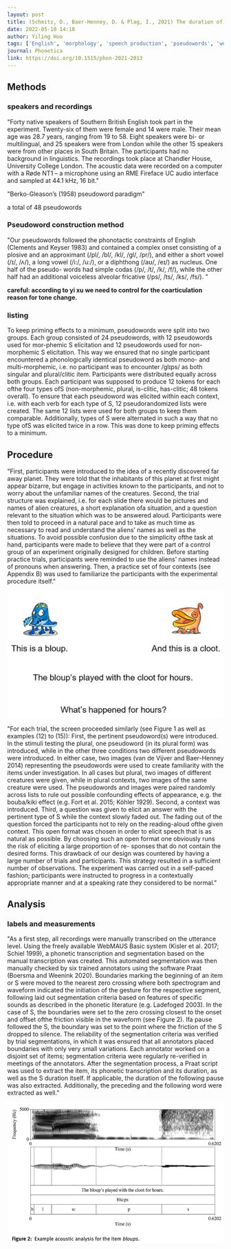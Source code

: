 ```yaml
---
layout: post
title: (Schmitz, D., Baer-Henney, D. & Plag, I., 2021) The duration of word-final /s/ differs across morphological categories in English - evidence from pseudowords
date: 2022-05-10 14:18
author: Yiling Huo
tags: ['English', 'morphology', 'speech production', 'pseudowords', 'wug test', 'pseudoword production', 'subphonemic difference']
journal: Phonetica
link: https://doi.org/10.1515/phon-2021-2013
---
```


## Methods
### speakers and recordings

"Forty native speakers of Southern British English took part in the experiment. Twenty-six of them were female and 14 were male. Their mean age was 28.7 years, ranging from 19 to 58. Eight speakers were bi- or multilingual, and 25 speakers were from London while the other 15 speakers were from other places in South Britain. The participants had no background in linguistics. The recordings took place at Chandler House, University College London. The acoustic data were recorded on a computer with a Røde NT1 – a microphone using an RME Fireface UC audio interface and sampled at 44.1 kHz, 16 bit."

"Berko-Gleason’s (1958) pseudoword paradigm"

a total of 48 pseudowords

### Pseudoword construction method

"Our pseudowords followed the phonotactic constraints of English (Clements and Keyser 1983) and contained a complex onset consisting of a plosive and an approximant (/pl/, /bl/, /kl/, /gl/, /pr/), and either a short vowel (/ɪ/, /ʌ/), a long vowel (/i:/, /u:/), or a diphthong (/aʊ/, /eɪ/) as nucleus. One half of the pseudo- words had simple codas (/p/, /t/, /k/, /f/), while the other half had an additional voiceless alveolar fricative (/ps/, /ts/, /ks/, /fs/). "

**careful: according to yi xu we need to control for the coarticulation reason for tone change.**

### listing

To keep priming effects to a minimum, pseudowords were split into two groups. Each group consisted of 24 pseudowords, with 12 pseudowords used for mor-phemic S elicitation and 12 pseudowords used for non-morphemic S elicitation. This way we ensured that no single participant encountered a phonologically identical pseudoword as both mono- and multi-morphemic, i.e. no participant was to encounter /glɪps/ as both singular and plural/clitic item. Participants were distributed equally across both groups. Each participant was supposed to produce 12 tokens for each ofthe four types ofS (non-morphemic, plural, is-clitic, has-clitic; 48 tokens overall). To ensure that each pseudoword was elicited within each context, i.e. with each verb for each type of S, 12 pseudorandomized lists were created. The same 12 lists were used for both groups to keep them comparable. Additionally, types of S were alternated in such a way that no type ofS was elicited twice in a row. This was done to keep priming effects to a minimum.

## Procedure

"First, participants were introduced to the idea of a recently discovered far away planet. They were told that the inhabitants of this planet at first might appear bizarre, but engage in activities known to the participants, and not to worry about the unfamiliar names of the creatures. Second, the trial structure was explained, i.e. for each slide there would be pictures and names of alien creatures, a short explanation ofa situation, and a question relevant to the situation which was to be answered aloud. Participants were then told to proceed in a natural pace and to take as much time as necessary to read and understand the aliens’ names as well as the situations. To avoid possible confusion due to the simplicity ofthe task at hand, participants were made to believe that they were part of a control group of an experiment originally designed for children. Before starting practice trials, participants were reminded to use the aliens’ names instead of pronouns when answering. Then, a practice set of four contexts (see Appendix B) was used to familiarize the participants with the experimental procedure itself."

![procedure](/img/articles-phd/schmitz-2021-1.png)

"For each trial, the screen proceeded similarly (see Figure 1 as well as examples (12) to (15)): First, the pertinent pseudoword(s) were introduced. In the stimuli testing the plural, one pseudoword (in its plural form) was introduced, while in the other three conditions two different pseudowords were introduced. In either case, two images (van de Vijver and Baer-Henney 2014) representing the pseudowords were used to create familiarity with the items under investigation. In all cases but plural, two images of different creatures were given, while in plural contexts, two images of the same creature were used. The pseudowords and images were paired randomly across lists to rule out possible confounding effects of appearance, e.g. the bouba/kiki effect (e.g. Fort et al. 2015; Köhler 1929). Second, a context was introduced. Third, a question was given to elicit an answer with the pertinent type of S while the context slowly faded out. The fading out of the question forced the participants not to rely on the reading-aloud ofthe given context. This open format was chosen in order to elicit speech that is as natural as possible. By choosing such an open format one obviously runs the risk of eliciting a large proportion of re- sponses that do not contain the desired forms. This drawback of our design was countered by having a large number of trials and participants. This strategy resulted in a sufficient number of observations. The experiment was carried out in a self-paced fashion; participants were instructed to progress in a contextually appropriate manner and at a speaking rate they considered to be normal."

## Analysis

### labels and measurements

"As a first step, all recordings were manually transcribed on the utterance level. Using the freely available WebMAUS Basic system (Kisler et al. 2017; Schiel 1999), a phonetic transcription and segmentation based on the manual transcription was created. This automated segmentation was then manually checked by six trained annotators using the software Praat (Boersma and Weenink 2020). Boundaries marking the beginning of an item or S were moved to the nearest zero crossing where both spectrogram and waveform indicated the initiation of the gesture for the respective segment, following laid out segmentation criteria based on features of specific sounds as described in the phonetic literature (e.g. Ladefoged 2003). In the case of S, the boundaries were set to the zero crossing closest to the onset and offset ofthe friction visible in the waveform (see Figure 2). Ifa pause followed the S, the boundary was set to the point where the friction of the S dropped to silence. The reliability of the segmentation criteria was verified by trial segmentations, in which it was ensured that all annotators placed boundaries with only very small variations. Each annotator worked on a disjoint set of items; segmentation criteria were regularly re-verified in meetings of the annotators. After the segmentation process, a Praat script was used to extract the item, its phonetic transcription and its duration, as well as the S duration itself. If applicable, the duration of the following pause was also extracted. Additionally, the preceding and the following word were extracted as well."

![analysis](/img/articles-phd/schmitz-2021-3.png)